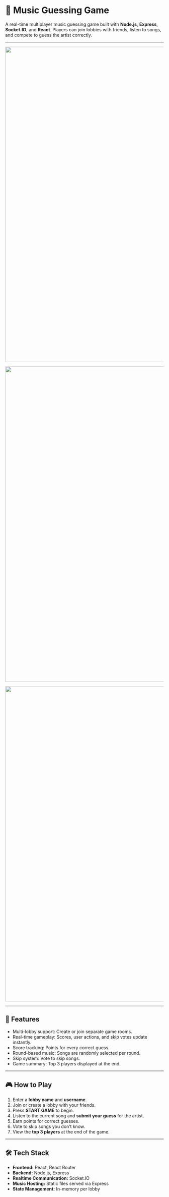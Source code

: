 # 🎵 Music Guessing Game

A real-time multiplayer music guessing game built with **Node.js**, **Express**, **Socket.IO**, and **React**. Players can join lobbies with friends, listen to songs, and compete to guess the artist correctly.

---
<p align="center">
  <img src="https://github.com/user-attachments/assets/ebe3b21d-6b60-4d28-99e5-6f45a02e3fd9" width="1000" />
</p>

<p align="center">
  <img src="https://github.com/user-attachments/assets/86613f80-9d6c-4e6b-a725-f01d013754e3" width="1000" />
</p>

<p align="center">
  <img src="https://github.com/user-attachments/assets/f39b1f79-cd07-4e21-ab58-ba3e16cc57e6" width="1000" />
</p>

---

## 🚀 Features

- Multi-lobby support: Create or join separate game rooms.
- Real-time gameplay: Scores, user actions, and skip votes update instantly.
- Score tracking: Points for every correct guess.
- Round-based music: Songs are randomly selected per round.
- Skip system: Vote to skip songs.
- Game summary: Top 3 players displayed at the end.

---

## 🎮 How to Play

1. Enter a **lobby name** and **username**.
2. Join or create a lobby with your friends.
3. Press **START GAME** to begin.
4. Listen to the current song and **submit your guess** for the artist.
5. Earn points for correct guesses.
6. Vote to skip songs you don’t know.
7. View the **top 3 players** at the end of the game.

---

## 🛠️ Tech Stack

- **Frontend:** React, React Router
- **Backend:** Node.js, Express
- **Realtime Communication:** Socket.IO
- **Music Hosting:** Static files served via Express
- **State Management:** In-memory per lobby


